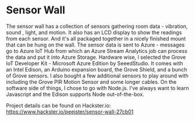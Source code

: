 # Sensor Wall

The sensor wall has a collection of sensors gathering room data - vibration, sound , light, and motion. It also has an LCD display to show the readings from each sensor. And it's all packaged together in a nicely finished mount that can be hung on the wall. The sensor data is sent to Azure - messages go to Azure IoT Hub from which an Azure Stream Analytics job can process the data and put it into Azure Storage. Hardware wise, I selected the Grove IoT Developer Kit - Microsoft Azure Edition by SeeedStudio. It comes with an Intel Edison, an Arduino expansion board, the Grove Shield, and a bunch of Grove sensors. I also bought a few additional sensors to play around with including the Grove PIR Motion Sensor and some longer cables. On the software side of things, I chose to go with Node.js. I've always want to learn Javascript and the Edison supports Node out-of-the-box.

Project details can be found on Hackster.io: https://www.hackster.io/peejster/sensor-wall-27cb01
